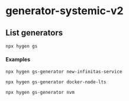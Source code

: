# generator-systemic-v2

## List generators
```
npx hygen gs
```

#### Examples
```
npx hygen gs-generator new-infinitas-service
```
```
npx hygen gs-generator docker-node-lts
```
```
npx hygen gs-generator nvm
```